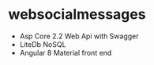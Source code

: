 # websocialmessages
* Asp Core 2.2 Web Api with Swagger
* LiteDb NoSQL
* Angular 8 Material front end
